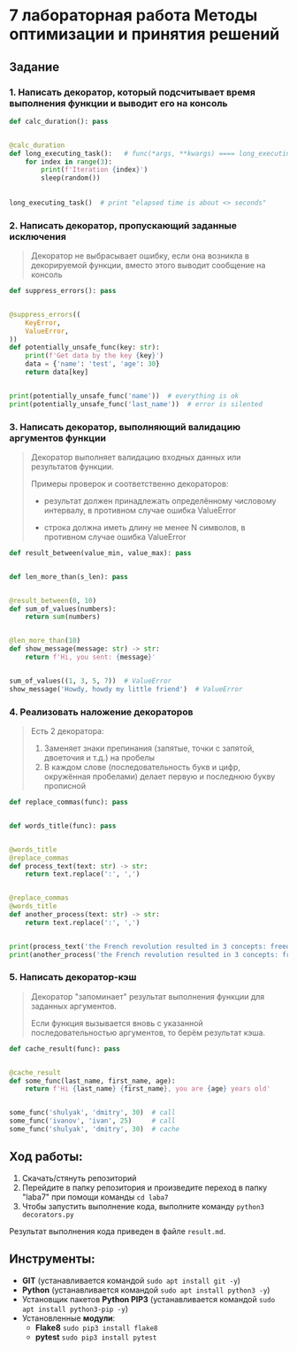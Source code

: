 # 7 лабораторная работа Методы оптимизации и принятия решений

## Задание



### 1. Написать декоратор, который подсчитывает время выполнения функции и выводит его на консоль

```python
def calc_duration(): pass


@calc_duration
def long_executing_task():   # func(*args, **kwargs) ==== long_executing_task
    for index in range(3):
        print(f'Iteration {index}')
        sleep(random())
        
        
long_executing_task()  # print "elapsed time is about <> seconds"
```

### 2. Написать декоратор, пропускающий заданные исключения

> Декоратор не выбрасывает ошибку, если она возникла в декорируемой функции, вместо этого выводит сообщение на консоль

```python
def suppress_errors(): pass


@suppress_errors((
    KeyError,
    ValueError,
))
def potentially_unsafe_func(key: str):
    print(f'Get data by the key {key}')
    data = {'name': 'test', 'age': 30}
    return data[key]


print(potentially_unsafe_func('name'))  # everything is ok
print(potentially_unsafe_func('last_name'))  # error is silented
```

### 3. Написать декоратор, выполняющий валидацию аргументов функции

> Декоратор выполняет валидацию входных данных или результатов функции.
> 
> Примеры проверок и соответственно декораторов:
> 
> - результат должен принадлежать определённому числовому интервалу, в противном случае ошибка ValueError
> 
> - строка должна иметь длину не менее N символов, в противном случае ошибка ValueError

```python
def result_between(value_min, value_max): pass


def len_more_than(s_len): pass


@result_between(0, 10)
def sum_of_values(numbers):
    return sum(numbers)


@len_more_than(10)
def show_message(message: str) -> str:
    return f'Hi, you sent: {message}'


sum_of_values((1, 3, 5, 7))  # ValueError
show_message('Howdy, howdy my little friend')  # ValueError
```

### 4. Реализовать наложение декораторов

> Есть 2 декоратора:
> 
> 1. Заменяет знаки препинания (запятые, точки с запятой, двоеточия и т.д.) на пробелы
> 1. В каждом слове (последовательность букв и цифр, окружённая пробелами) делает первую и последнюю букву прописной

```python
def replace_commas(func): pass


def words_title(func): pass


@words_title
@replace_commas
def process_text(text: str) -> str:
    return text.replace(':', ',')


@replace_commas
@words_title
def another_process(text: str) -> str:
    return text.replace(':', ',')


print(process_text('the French revolution resulted in 3 concepts: freedom,equality,fraternity')) 
print(another_process('the French revolution resulted in 3 concepts: freedom,equality,fraternity'))
```

### 5. Написать декоратор-кэш

> Декоратор "запоминает" результат выполнения функции для заданных аргументов.
> 
> Если функция вызывается вновь с указанной последовательностью аргументов, то берём результат кэша.


```python
def cache_result(func): pass


@cache_result
def some_func(last_name, first_name, age):
    return f'Hi {last_name} {first_name}, you are {age} years old'


some_func('shulyak', 'dmitry', 30)  # call
some_func('ivanov', 'ivan', 25)     # call
some_func('shulyak', 'dmitry', 30)  # cache
```




## Ход работы:
1. Скачать/стянуть репозиторий
1. Перейдите в папку репозитория и произведите переход в папку "laba7" при помощи команды `cd laba7`
1. Чтобы запустить выполнение кода, выполните команду `python3 decorators.py`

Результат выполнения кода приведен в файле `result.md`.

## Инструменты:
- **GIT** (устанавливается командой `sudo apt install git -y`)
- **Python** (устанавливается командой `sudo apt install python3 -y`)
- Установщик пакетов **Python PIP3** (устанавливается командой `sudo apt install python3-pip -y`)
- Установленные **модули**:
	+ **Flake8** `sudo pip3 install flake8`
    + **pytest** `sudo pip3 install pytest`
